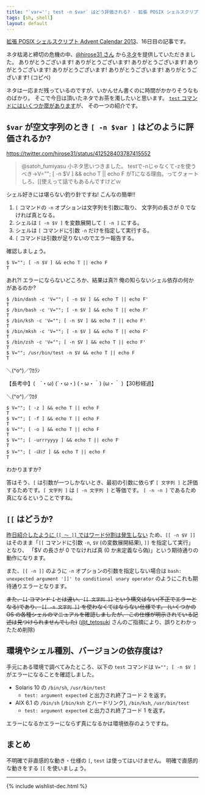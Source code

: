 ```yaml
---
title: "`var=''; test -n $var` はどう評価される? - 拡張 POSIX シェルスクリプト Advent Calendar 2013"
tags: [sh, shell]
layout: default
---
```


[拡張 POSIX シェルスクリプト Advent Calendar 2013](http://www.adventar.org/calendars/212)、16日目の記事です。

ネタ枯渇と締切の危機の中、[@hirose31 さん](https://twitter.com/hirose31)
から[ネタ](https://twitter.com/hirose31/status/412528403787415552)を提供していただきました。
ありがとうございます!
ありがとうございます!
ありがとうございます!
ありがとうございます!
ありがとうございます!
ありがとうございます!
ありがとうございます!
(コピペ)

ネタは一応まだ残っているのですが、いかんせん書くのに時間がかかりそうなものばかり。
そこで今日は頂いたネタでお茶を濁したいと思います。
[`test` コマンドにはいくつか罠があります](/2013/12/15/test.sh-advent-calendar.html)が、
その一つの紹介です。

`$var` が空文字列のとき `[ -n $var ]` はどのように評価されるか?
----------------------------------------------------------------------

<https://twitter.com/hirose31/status/412528403787415552>

> @satoh_fumiyasu 小ネタ思いつきました。
> testで-nじゃなくて-zを使うべき→V=""; [ -n $V ] && echo T || echo F
> がTになる理由。ってクォートしろ、[[使えって話でもあるんですけどｗ

シェル好きには堪らない釣り針ですね! こんなの簡単!!

1. `[` コマンドの `-n` オプションは文字列を引数に取り、
   文字列の長さが 0 でなければ真となる。
2. シェルは `[ -n $V ]` を変数展開して `[ -n ]` にする。
3. シェルは `[` コマンドに引数 `-n` だけを指定して実行する。
4. `[` コマンドは引数が足りないのでエラー報告する。

確認しましょう。

``` console
$ V=""; [ -n $V ] && echo T || echo F
T
```

あれ?! エラーにならないどころか、結果は真?!
俺の知らないシェル依存の何かがあるのか?

``` console
$ /bin/dash -c 'V=""; [ -n $V ] && echo T || echo F'
T
$ /bin/bash -c 'V=""; [ -n $V ] && echo T || echo F'
T
$ /bin/ksh -c 'V=""; [ -n $V ] && echo T || echo F'
T
$ /bin/mksh -c 'V=""; [ -n $V ] && echo T || echo F'
T
$ /bin/zsh -c 'V=""; [ -n $V ] && echo T || echo F'
T
$ V=""; /usr/bin/test -n $V && echo T || echo F
T
```

＼(^o^)／ﾜｶﾗﾝ

【長考中】(　´・ω) (´・ω・) (・ω・｀) (ω・｀ )【30秒経過】

＼(^o^)／ﾜｶﾀ

``` console
$ V=""; [ -z ] && echo T || echo F
T
$ V=""; [ -f ] && echo T || echo F
T
$ V=""; [ -o ] && echo T || echo F
T
$ V=""; [ -urrryyyy ] && echo T || echo F
T
$ V=""; [ -ほげ ] && echo T || echo F
T
```

わかりますか?

答はそう、`[` は引数が一つしかないとき、最初の引数に依らず `[ 文字列 ]`
と評価するためです。`[ 文字列 ]` は `[ -n 文字列 ]` と等価です。
`[ -n -n ]` であるため真になるということですね。

`[[` はどうか?
----------------------------------------------------------------------

[昨日紹介したように `[[ 〜 ]]` ではワード分割は発生しない](/2013/12/15/test.sh-advent-calendar.html)
ため、`[[ -n $V ]]`
はそのまま「`[[` コマンドに引数 `-n`, `$V` (の変数展開結果), `]]` を指定して実行」
となり、
「$V の長さが 0 でなければ真 (0 か未定義なら偽)」という期待通りの動作になります。

また、`[[ -n ]]` のように `-n` オプションの引数を指定しない場合は
`bash: unexpected argument ']]' to conditional unary operator`
のようにこれも期待通りエラーとなります。

~~また、`[[` コマンド `[` とは違い、`[[ 文字列 ]]`
という構文はない(不正でエラーとなる)であり、
`[[ -n 文字列 ]]` を使わなくてはならない仕様です。
(いくつかの OS の各種シェルのマニュアルを確認しましたが、
この仕様が明示されている記述は見つけられませんでした)~~
([@t_tetosuki](https://twitter.com/t_tetosuki)
さんのご指摘により、誤りとわかったため削除)

環境やシェル種別、バージョンの依存度は?
----------------------------------------------------------------------

手元にある環境で調べてみたところ、以下の `test` コマンドは
`V=""; [ -n $V ]` がエラーになることを確認しました。

* Solaris 10 の `/bin/sh`, `/usr/bin/test`
    * `test: argument expected` と出力され終了コード 2 を返す。
* AIX 6.1 の `/bin/sh` (`/bin/ksh` とハードリンク), `/bin/ksh`, `/usr/bin/test`
    * `test: argument expected` と出力され終了コード 1 を返す。

エラーになるかエラーにならず真になるかは環境依存のようですね。

まとめ
----------------------------------------------------------------------

不明確で非直感的な動き・仕様の `[`, `test` は使ってはいけません。
明確で直感的な動きをする `[[` を使いましょう。

* * *

{% include wishlist-dec.html %}
